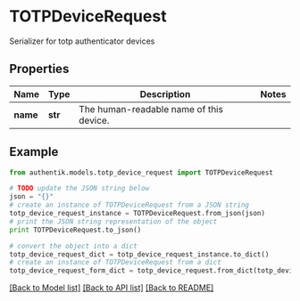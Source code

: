 # TOTPDeviceRequest

Serializer for totp authenticator devices

## Properties
Name | Type | Description | Notes
------------ | ------------- | ------------- | -------------
**name** | **str** | The human-readable name of this device. | 

## Example

```python
from authentik.models.totp_device_request import TOTPDeviceRequest

# TODO update the JSON string below
json = "{}"
# create an instance of TOTPDeviceRequest from a JSON string
totp_device_request_instance = TOTPDeviceRequest.from_json(json)
# print the JSON string representation of the object
print TOTPDeviceRequest.to_json()

# convert the object into a dict
totp_device_request_dict = totp_device_request_instance.to_dict()
# create an instance of TOTPDeviceRequest from a dict
totp_device_request_form_dict = totp_device_request.from_dict(totp_device_request_dict)
```
[[Back to Model list]](../README.md#documentation-for-models) [[Back to API list]](../README.md#documentation-for-api-endpoints) [[Back to README]](../README.md)


